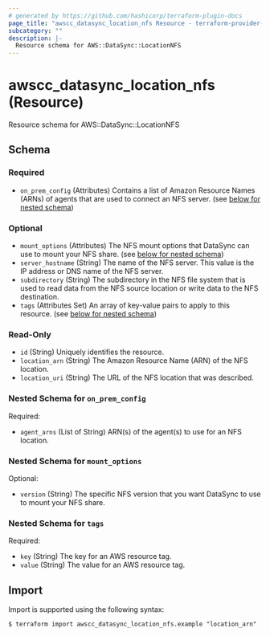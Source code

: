 ```yaml
---
# generated by https://github.com/hashicorp/terraform-plugin-docs
page_title: "awscc_datasync_location_nfs Resource - terraform-provider-awscc"
subcategory: ""
description: |-
  Resource schema for AWS::DataSync::LocationNFS
---
```


# awscc_datasync_location_nfs (Resource)

Resource schema for AWS::DataSync::LocationNFS



<!-- schema generated by tfplugindocs -->
## Schema

### Required

- `on_prem_config` (Attributes) Contains a list of Amazon Resource Names (ARNs) of agents that are used to connect an NFS server. (see [below for nested schema](#nestedatt--on_prem_config))

### Optional

- `mount_options` (Attributes) The NFS mount options that DataSync can use to mount your NFS share. (see [below for nested schema](#nestedatt--mount_options))
- `server_hostname` (String) The name of the NFS server. This value is the IP address or DNS name of the NFS server.
- `subdirectory` (String) The subdirectory in the NFS file system that is used to read data from the NFS source location or write data to the NFS destination.
- `tags` (Attributes Set) An array of key-value pairs to apply to this resource. (see [below for nested schema](#nestedatt--tags))

### Read-Only

- `id` (String) Uniquely identifies the resource.
- `location_arn` (String) The Amazon Resource Name (ARN) of the NFS location.
- `location_uri` (String) The URL of the NFS location that was described.

<a id="nestedatt--on_prem_config"></a>
### Nested Schema for `on_prem_config`

Required:

- `agent_arns` (List of String) ARN(s) of the agent(s) to use for an NFS location.


<a id="nestedatt--mount_options"></a>
### Nested Schema for `mount_options`

Optional:

- `version` (String) The specific NFS version that you want DataSync to use to mount your NFS share.


<a id="nestedatt--tags"></a>
### Nested Schema for `tags`

Required:

- `key` (String) The key for an AWS resource tag.
- `value` (String) The value for an AWS resource tag.

## Import

Import is supported using the following syntax:

```shell
$ terraform import awscc_datasync_location_nfs.example "location_arn"
```
